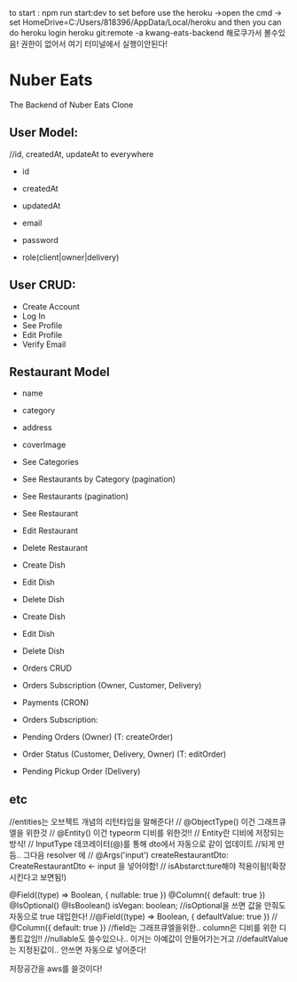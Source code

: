 to start : npm run start:dev
to set before use the heroku
->open the cmd -> set HomeDrive=C:/Users/818396/AppData/Local/heroku
and then you can do heroku login
heroku git:remote -a kwang-eats-backend 해로쿠가서 볼수있음!
권한이 없어서 여기 터미널에서 실행이안된다!

# Nuber Eats

The Backend of Nuber Eats Clone

## User Model:

//id, createdAt, updateAt to everywhere

- id
- createdAt
- updatedAt

- email
- password
- role(client|owner|delivery)

## User CRUD:

- Create Account
- Log In
- See Profile
- Edit Profile
- Verify Email

## Restaurant Model

- name
- category
- address
- coverImage

- See Categories
- See Restaurants by Category (pagination)
- See Restaurants (pagination)
- See Restaurant

- Edit Restaurant
- Delete Restaurant

- Create Dish
- Edit Dish
- Delete Dish

- Create Dish
- Edit Dish
- Delete Dish
- Orders CRUD
- Orders Subscription (Owner, Customer, Delivery)

- Payments (CRON)

- Orders Subscription:
- Pending Orders (Owner) (T: createOrder)
- Order Status (Customer, Delivery, Owner) (T: editOrder)
- Pending Pickup Order (Delivery)

## etc

//entities는 오브젝트 개념의 리턴타입을 말해준다!
// @ObjectType() 이건 그래프큐엘을 위한것
// @Entity() 이건 typeorm 디비를 위한것!!
// Entity란 디비에 저장되는 방식!
// InputType 데코레이터(@)를 통해 dto에서 자동으로 같이 업데이트
//되게 만듬.. 그다음 resolver 에
// @Args('input') createRestaurantDto: CreateRestaurantDto <- input 을 넣어야함!
// isAbstarct:ture해야 적용이됨!(확장시킨다고 보면됨!)

@Field((type) => Boolean, { nullable: true })
@Column({ default: true })
@IsOptional()
@IsBoolean()
isVegan: boolean;
//isOptional을 쓰면 값을 안줘도 자동으로 true 대입한다!
//@Field((type) => Boolean, { defaultValue: true })
// @Column({ default: true })
//field는 그래프큐엘을위한.. column은 디비를 위한 디폴트값임!!
//nullable도 쓸수있으나.. 이거는 아예값이 안들어가는거고
//defaultValue는 지정된값이.. 안쓰면 자동으로 넣어준다!

저장공간을 aws를 쓸것이다!
